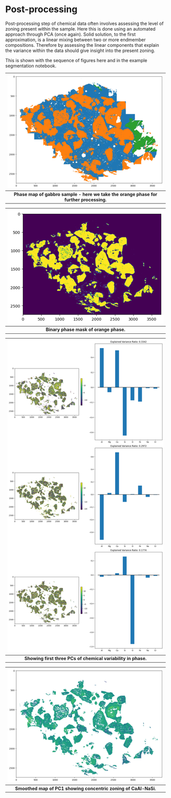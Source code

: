 # Post-processing

Post-processing step of chemical data often involves assessing the level of zoning present within the sample. Here this is done using an automated approach through PCA (once again). Solid solution, to the first approximation, is a linear mixing between two or more endmember compositions. Therefore by assessing the linear components that explain the variance within the data should give insight into the present zoning.

This is shown with the sequence of figures here and in the example segmentation notebook.

|![phase_map](./Examples/phase_map.png)|
|:--:|
|<b> Phase map of gabbro sample - here we take the orange phase for further processing. <b>|

|![phase_mask](./Examples/phase_mask.png)|
|:--:|
|<b> Binary phase mask of orange phase. <b>|


|![phase_mask](./Examples/PCA_res.png)|
|:--:|
|<b> Showing first three PCs of chemical variability in phase. <b>|


|![phase_mask](./Examples/pc1_map.png)|
|:--:|
|<b> Smoothed map of PC1 showing concentric zoning of CaAl-NaSi. <b>|
